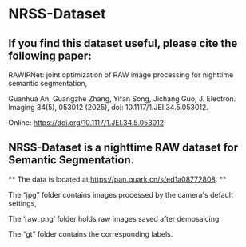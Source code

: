 # NRSS-Dataset

## If you find this dataset useful, please cite the following paper:

RAWIPNet: joint optimization of RAW image processing for nighttime semantic segmentation, 

Guanhua An, Guangzhe Zhang, Yifan Song, Jichang Guo,
J. Electron. Imaging 34(5), 053012 (2025), doi: 10.1117/1.JEI.34.5.053012.

Online: https://doi.org/10.1117/1.JEI.34.5.053012

## NRSS-Dataset is a nighttime RAW dataset for Semantic Segmentation.
** The data is located at https://pan.quark.cn/s/ed1a08772808. **

The “jpg” folder contains images processed by the camera's default settings, 

The ‘raw_png’ folder holds raw images saved after demosaicing, 

The “gt” folder contains the corresponding labels.
